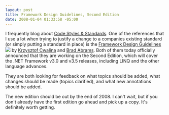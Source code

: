 ```yaml
---
layout: post
title: Framework Design Guidelines, Second Edition
date: 2008-01-04 01:33:58 -05:00
---
```


I frequently blog about [Code Styles & Standards](http://geekswithblogs.net/sdorman/category/6657.aspx). One of the references that I use a lot when trying to justify a change to a companies existing standard (or simply putting a standard in place) is the [Framework Design Guidelines](http://www.amazon.com/gp/search?ie=UTF8&keywords=0321246756&tag=scotdorm-20&index=blended&linkCode=ur2&camp=1789&creative=9325)![](http://www.assoc-amazon.com/e/ir?t=scotdorm-20&l=ur2&o=1) by [Krzysztof Cwalina](http://blogs.msdn.com/kcwalina/default.aspx) and [Brad Abrams](http://blogs.msdn.com/brada/default.aspx). Both of them today officially announced that they are working on the Second Edition, which will cover the .NET Framework v3.0 and v3.5 releases, including LINQ and the other language advances.

They are both looking for feedback on what topics should be added, what changes should be made (topics clarified), and what new annotations should be added. 

The new edition should be out by the end of 2008. I can't wait, but if you don't already have the first edition go ahead and pick up a copy. It's definitely worth getting.
